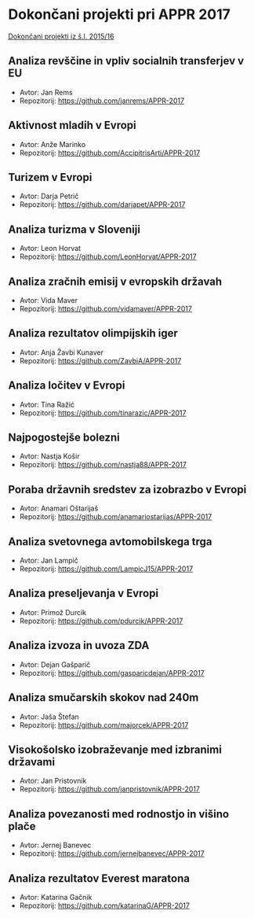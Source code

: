 # Dokončani projekti pri APPR 2017

[Dokončani projekti iz š.l. 2015/16](https://github.com/jaanos/APPR-2015-16-zagovori/blob/master/DOKONCANI.md)

## Analiza revščine in vpliv socialnih transferjev v EU
* Avtor: Jan Rems
* Repozitorij: https://github.com/janrems/APPR-2017

## Aktivnost mladih v Evropi
* Avtor: Anže Marinko
* Repozitorij: https://github.com/AccipitrisArti/APPR-2017

## Turizem v Evropi
* Avtor: Darja Petrič
* Repozitorij: https://github.com/darjapet/APPR-2017

## Analiza turizma v Sloveniji
* Avtor: Leon Horvat
* Repozitorij: https://github.com/LeonHorvat/APPR-2017

## Analiza zračnih emisij v evropskih državah
* Avtor: Vida Maver
* Repozitorij: https://github.com/vidamaver/APPR-2017

## Analiza rezultatov olimpijskih iger
* Avtor: Anja Žavbi Kunaver
* Repozitorij: https://github.com/ZavbiA/APPR-2017

## Analiza ločitev v Evropi
* Avtor: Tina Ražić
* Repozitorij: https://github.com/tinarazic/APPR-2017

## Najpogostejše bolezni
* Avtor: Nastja Košir
* Repozitorij: https://github.com/nastja88/APPR-2017

## Poraba državnih sredstev za izobrazbo v Evropi
* Avtor: Anamari Oštarijaš
* Repozitorij: https://github.com/anamariostarijas/APPR-2017

## Analiza svetovnega avtomobilskega trga
* Avtor: Jan Lampič
* Repozitorij: https://github.com/LampicJ15/APPR-2017

## Analiza preseljevanja v Evropi
* Avtor: Primož Durcik
* Repozitorij: https://github.com/pdurcik/APPR-2017

## Analiza izvoza in uvoza ZDA
* Avtor: Dejan Gašparič
* Repozitorij: https://github.com/gasparicdejan/APPR-2017

## Analiza smučarskih skokov nad 240m
* Avtor: Jaša Štefan
* Repozitorij: https://github.com/majorcek/APPR-2017

## Visokošolsko izobraževanje med izbranimi državami
* Avtor: Jan Pristovnik
* Repozitorij: https://github.com/janpristovnik/APPR-2017

## Analiza povezanosti med rodnostjo in višino plače
* Avtor: Jernej Banevec
* Repozitorij: https://github.com/jernejbanevec/APPR-2017

## Analiza rezultatov Everest maratona
* Avtor: Katarina Gačnik
* Repozitorij: https://github.com/katarinaG/APPR-2017
